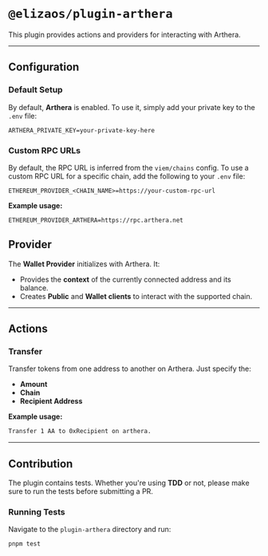 # `@elizaos/plugin-arthera`

This plugin provides actions and providers for interacting with Arthera.

---

## Configuration

### Default Setup

By default, **Arthera** is enabled. To use it, simply add your private key to the `.env` file:

```env
ARTHERA_PRIVATE_KEY=your-private-key-here
```

### Custom RPC URLs

By default, the RPC URL is inferred from the `viem/chains` config. To use a custom RPC URL for a specific chain, add the following to your `.env` file:

```env
ETHEREUM_PROVIDER_<CHAIN_NAME>=https://your-custom-rpc-url
```

**Example usage:**

```env
ETHEREUM_PROVIDER_ARTHERA=https://rpc.arthera.net
```

## Provider

The **Wallet Provider** initializes with Arthera. It:

- Provides the **context** of the currently connected address and its balance.
- Creates **Public** and **Wallet clients** to interact with the supported chain.

---

## Actions

### Transfer

Transfer tokens from one address to another on Arthera. Just specify the:

- **Amount**
- **Chain**
- **Recipient Address**

**Example usage:**

```bash
Transfer 1 AA to 0xRecipient on arthera.
```

---

## Contribution

The plugin contains tests. Whether you're using **TDD** or not, please make sure to run the tests before submitting a PR.

### Running Tests

Navigate to the `plugin-arthera` directory and run:

```bash
pnpm test
```
